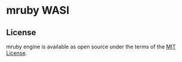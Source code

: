 mruby WASI
====

## License

mruby engine is available as open source under the terms of the [MIT License](http://opensource.org/licenses/MIT).

